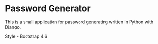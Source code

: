 # Password Generator

This is a small application for password generating written in Python with Django.

Style - Bootstrap 4.6